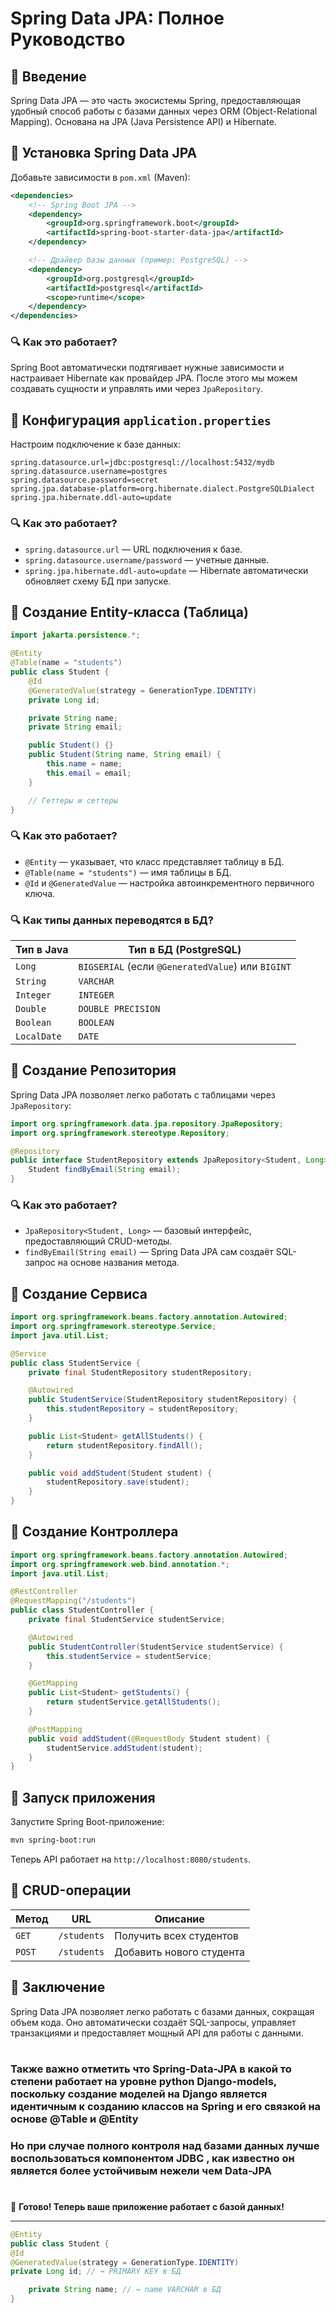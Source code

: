 # Spring Data JPA: Полное Руководство

## 📌 Введение
Spring Data JPA — это часть экосистемы Spring, предоставляющая удобный способ работы с базами данных через ORM (Object-Relational Mapping). Основана на JPA (Java Persistence API) и Hibernate.

## 🔹 Установка Spring Data JPA
Добавьте зависимости в `pom.xml` (Maven):

```xml
<dependencies>
    <!-- Spring Boot JPA -->
    <dependency>
        <groupId>org.springframework.boot</groupId>
        <artifactId>spring-boot-starter-data-jpa</artifactId>
    </dependency>

    <!-- Драйвер базы данных (пример: PostgreSQL) -->
    <dependency>
        <groupId>org.postgresql</groupId>
        <artifactId>postgresql</artifactId>
        <scope>runtime</scope>
    </dependency>
</dependencies>
```

### 🔍 **Как это работает?**
Spring Boot автоматически подтягивает нужные зависимости и настраивает Hibernate как провайдер JPA. После этого мы можем создавать сущности и управлять ими через `JpaRepository`.

## 🔹 Конфигурация `application.properties`
Настроим подключение к базе данных:

```properties
spring.datasource.url=jdbc:postgresql://localhost:5432/mydb
spring.datasource.username=postgres
spring.datasource.password=secret
spring.jpa.database-platform=org.hibernate.dialect.PostgreSQLDialect
spring.jpa.hibernate.ddl-auto=update
```

### 🔍 **Как это работает?**
- `spring.datasource.url` — URL подключения к базе.
- `spring.datasource.username/password` — учетные данные.
- `spring.jpa.hibernate.ddl-auto=update` — Hibernate автоматически обновляет схему БД при запуске.

## 🔹 Создание Entity-класса (Таблица)
```java
import jakarta.persistence.*;

@Entity
@Table(name = "students")
public class Student {
    @Id
    @GeneratedValue(strategy = GenerationType.IDENTITY)
    private Long id;

    private String name;
    private String email;

    public Student() {}
    public Student(String name, String email) {
        this.name = name;
        this.email = email;
    }

    // Геттеры и сеттеры
}
```

### 🔍 **Как это работает?**
- `@Entity` — указывает, что класс представляет таблицу в БД.
- `@Table(name = "students")` — имя таблицы в БД.
- `@Id` и `@GeneratedValue` — настройка автоинкрементного первичного ключа.

### 🔍 **Как типы данных переводятся в БД?**
| Тип в Java  | Тип в БД (PostgreSQL) |
|------------|----------------------|
| `Long`     | `BIGSERIAL` (если `@GeneratedValue`) или `BIGINT` |
| `String`   | `VARCHAR` |
| `Integer`  | `INTEGER` |
| `Double`   | `DOUBLE PRECISION` |
| `Boolean`  | `BOOLEAN` |
| `LocalDate`| `DATE` |

## 🔹 Создание Репозитория
Spring Data JPA позволяет легко работать с таблицами через `JpaRepository`:

```java
import org.springframework.data.jpa.repository.JpaRepository;
import org.springframework.stereotype.Repository;

@Repository
public interface StudentRepository extends JpaRepository<Student, Long> {
    Student findByEmail(String email);
}
```

### 🔍 **Как это работает?**
- `JpaRepository<Student, Long>` — базовый интерфейс, предоставляющий CRUD-методы.
- `findByEmail(String email)` — Spring Data JPA сам создаёт SQL-запрос на основе названия метода.

## 🔹 Создание Сервиса
```java
import org.springframework.beans.factory.annotation.Autowired;
import org.springframework.stereotype.Service;
import java.util.List;

@Service
public class StudentService {
    private final StudentRepository studentRepository;

    @Autowired
    public StudentService(StudentRepository studentRepository) {
        this.studentRepository = studentRepository;
    }

    public List<Student> getAllStudents() {
        return studentRepository.findAll();
    }

    public void addStudent(Student student) {
        studentRepository.save(student);
    }
}
```

## 🔹 Создание Контроллера
```java
import org.springframework.beans.factory.annotation.Autowired;
import org.springframework.web.bind.annotation.*;
import java.util.List;

@RestController
@RequestMapping("/students")
public class StudentController {
    private final StudentService studentService;

    @Autowired
    public StudentController(StudentService studentService) {
        this.studentService = studentService;
    }

    @GetMapping
    public List<Student> getStudents() {
        return studentService.getAllStudents();
    }

    @PostMapping
    public void addStudent(@RequestBody Student student) {
        studentService.addStudent(student);
    }
}
```

## 🔹 Запуск приложения
Запустите Spring Boot-приложение:
```bash
mvn spring-boot:run
```

Теперь API работает на `http://localhost:8080/students`.

## 🔹 CRUD-операции
| Метод  | URL | Описание |
|--------|-----------------|-----------------------------|
| `GET`  | `/students`      | Получить всех студентов    |
| `POST` | `/students`      | Добавить нового студента   |

## 🔹 Заключение
Spring Data JPA позволяет легко работать с базами данных, сокращая объем кода. Оно автоматически создаёт SQL-запросы, управляет транзакциями и предоставляет мощный API для работы с данными.

#
### Также важно отметить что Spring-Data-JPA в какой то степени работает на уровне python Django-models, поскольку создание моделей на Django является идентичным к созданию классов на Spring и его связкой на основе @Table и @Entity


### Но при случае полного контроля над базами данных лучше воспользоваться компонентом JDBC , как известно он является более устойчивым нежели чем Data-JPA
#

🚀 **Готово! Теперь ваше приложение работает с базой данных!**



_________


```java
@Entity
public class Student {
@Id
@GeneratedValue(strategy = GenerationType.IDENTITY)
private Long id; // → PRIMARY KEY в БД

    private String name; // → name VARCHAR в БД
}

```



